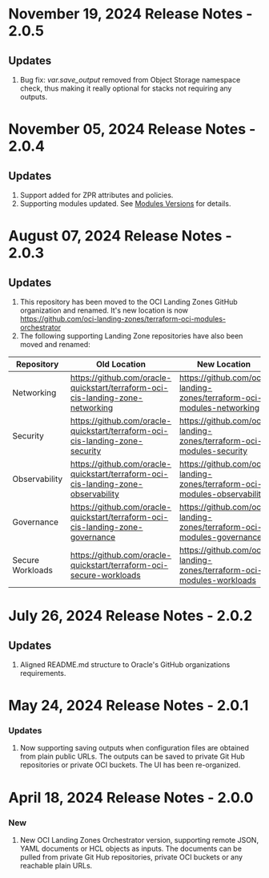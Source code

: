 # November 19, 2024 Release Notes - 2.0.5
## Updates
1. Bug fix: _var.save_output_ removed from Object Storage namespace check, thus making it really optional for stacks not requiring any outputs.
   
   
# November 05, 2024 Release Notes - 2.0.4
## Updates
1. Support added for ZPR attributes and policies.
2. Supporting modules updated. See [Modules Versions](./README.md#mod_versions) for details.


# August 07, 2024 Release Notes - 2.0.3
## Updates
1. This repository has been moved to the OCI Landing Zones GitHub organization and renamed. It's new location is now  https://github.com/oci-landing-zones/terraform-oci-modules-orchestrator
2. The following supporting Landing Zone repositories have also been moved and renamed:

Repository       | Old Location                                                                      | New Location                                                            
-----------------|-----------------------------------------------------------------------------------|-------------------------------------------------------------------------
Networking       | https://github.com/oracle-quickstart/terraform-oci-cis-landing-zone-networking    | https://github.com/oci-landing-zones/terraform-oci-modules-networking   
Security         | https://github.com/oracle-quickstart/terraform-oci-cis-landing-zone-security      | https://github.com/oci-landing-zones/terraform-oci-modules-security     
Observability    | https://github.com/oracle-quickstart/terraform-oci-cis-landing-zone-observability | https://github.com/oci-landing-zones/terraform-oci-modules-observability
Governance       | https://github.com/oracle-quickstart/terraform-oci-cis-landing-zone-governance    | https://github.com/oci-landing-zones/terraform-oci-modules-governance   
Secure Workloads | https://github.com/oracle-quickstart/terraform-oci-secure-workloads               | https://github.com/oci-landing-zones/terraform-oci-modules-workloads    


# July 26, 2024 Release Notes - 2.0.2
## Updates    
1. Aligned README.md structure to Oracle's GitHub organizations requirements.


# May 24, 2024 Release Notes - 2.0.1
### Updates
1. Now supporting saving outputs when configuration files are obtained from plain public URLs. The outputs can be saved to private Git Hub repositories or private OCI buckets. The UI has been re-organized.


# April 18, 2024 Release Notes - 2.0.0
### New
1. New OCI Landing Zones Orchestrator version, supporting remote JSON, YAML documents or HCL objects as inputs. The documents can be pulled from private Git Hub repositories, private OCI buckets or any reachable plain URLs.
